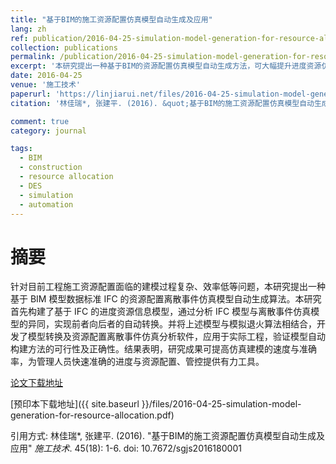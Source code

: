 ```yaml
---
title: "基于BIM的施工资源配置仿真模型自动生成及应用"
lang: zh
ref: publication/2016-04-25-simulation-model-generation-for-resource-allocation
collection: publications
permalink: /publication/2016-04-25-simulation-model-generation-for-resource-allocation
excerpt: '本研究提出一种基于BIM的资源配置仿真模型自动生成方法，可大幅提升进度资源仿真优化效率'
date: 2016-04-25
venue: '施工技术'
paperurl: 'https://linjiarui.net/files/2016-04-25-simulation-model-generation-for-resource-allocation.pdf'
citation: '林佳瑞*, 张建平. (2016). &quot;基于BIM的施工资源配置仿真模型自动生成及应用&quot; <i>施工技术</i>. 45(18): 1-6. doi: 10.7672/sgjs2016180001'

comment: true
category: journal

tags: 
  - BIM
  - construction
  - resource allocation
  - DES
  - simulation
  - automation
---
```



摘要
====

针对目前工程施工资源配置面临的建模过程复杂、效率低等问题，本研究提出一种基于 BIM 模型数据标准 IFC 的资源配置离散事件仿真模型自动生成算法。本研究首先构建了基于 IFC 的进度资源信息模型，通过分析 IFC 模型与离散事件仿真模型的异同，实现前者向后者的自动转换。并将上述模型与模拟退火算法相结合，开发了模型转换及资源配置离散事件仿真分析软件，应用于实际工程，验证模型自动构建方法的可行性及正确性。结果表明，研究成果可提高仿真建模的速度与准确率，为管理人员快速准确的进度与资源配置、管控提供有力工具。

[论文下载地址](http://kns.cnki.net/KCMS/detail/detail.aspx?dbcode=CJFQ&dbname=CJFDLAST2016&filename=SGJS201618001&v=MDgyMzFOcDQ5RlpZUjhlWDFMdXhZUzdEaDFUM3FUcldNMUZyQ1VSTE9mYitWdUZ5amtWNzdLTmlyQmZiRzRIOWY=)


[预印本下载地址]({{ site.baseurl }}/files/2016-04-25-simulation-model-generation-for-resource-allocation.pdf)

引用方式: 林佳瑞*, 张建平. (2016). &quot;基于BIM的施工资源配置仿真模型自动生成及应用&quot; <i>施工技术</i>. 45(18): 1-6. doi: 10.7672/sgjs2016180001